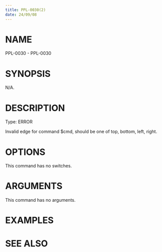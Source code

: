 ```yaml
---
title: PPL-0030(2)
date: 24/09/08
---
```


# NAME

PPL-0030 - PPL-0030

# SYNOPSIS

N/A.

# DESCRIPTION

Type: ERROR

Invalid edge for command $cmd, should be one of top, bottom, left, right.

# OPTIONS

This command has no switches.

# ARGUMENTS

This command has no arguments.

# EXAMPLES

# SEE ALSO
